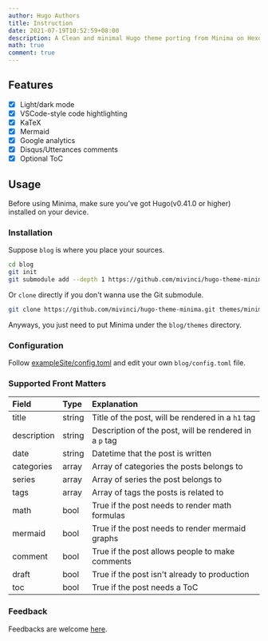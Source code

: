 ```yaml
---
author: Hugo Authors
title: Instruction
date: 2021-07-19T10:52:59+08:00
description: A Clean and minimal Hugo theme porting from Minima on Hexo. [Click me](https://h.xjj.pub/) to take a look at the demo site.
math: true
comment: true
---
```


## Features

- [x] Light/dark mode
- [x] VSCode-style code hightlighting
- [x] KaTeX
- [x] Mermaid
- [x] Google analytics
- [x] Disqus/Utterances comments
- [x] Optional ToC 

## Usage

Before using Minima, make sure you've got Hugo(v0.41.0 or higher) installed on your device.

### Installation

Suppose `blog` is where you place your sources.

```bash
cd blog
git init
git submodule add --depth 1 https://github.com/mivinci/hugo-theme-minima.git themes/minima
```

Or  `clone` directly if you don't wanna use the Git submodule.

```bash
git clone https://github.com/mivinci/hugo-theme-minima.git themes/minima
```

Anyways, you just need to put Minima under the `blog/themes` directory.

### Configuration

Follow [exampleSite/config.toml](https://github.com/Mivinci/hugo-theme-minima/blob/main/exampleSite/config.toml) and edit your own `blog/config.toml` file.

### Supported Front Matters

| Field       | Type   | Explanation                                            |
|:----------- |:------ |:------------------------------------------------------ |
| title       | string | Title of the post, will be rendered in a `h1` tag      |
| description | string | Description of the post, will be rendered in a `p` tag |
| date        | string | Datetime that the post is written                      |
| categories  | array  | Array of categories the posts belongs to               |
| series      | array  | Array of series the post belongs to                    |
| tags        | array  | Array of tags the posts is related to                  |
| math        | bool   | True if the post needs to render math formulas         |
| mermaid     | bool   | True if the post needs to render mermaid graphs        |
| comment     | bool   | True if the post allows people to make comments        |
| draft       | bool   | True if the post isn't already to production           |
| toc         | bool   | True if the post needs a ToC                           |

### Feedback

Feedbacks are welcome [here](https://github.com/Mivinci/hugo-theme-minima/issues).
